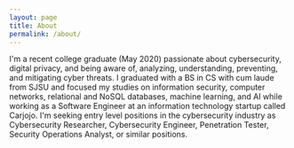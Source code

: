 ```yaml
---
layout: page
title: About
permalink: /about/
---
```


I'm a recent college graduate (May 2020) passionate about cybersecurity, digital privacy, and being aware of, analyzing, understanding, preventing, and mitigating cyber threats. I graduated with a BS in CS with cum laude from SJSU and focused my studies on information security, computer networks, relational and NoSQL databases, machine learning, and AI while working as a Software Engineer at an information technology startup called Carjojo. I'm seeking entry level positions in the cybersecurity industry as Cybersecurity Researcher, Cybersecurity Engineer, Penetration Tester, Security Operations Analyst, or similar positions.

